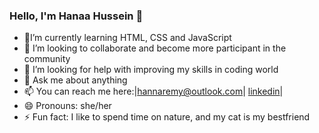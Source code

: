 ### Hello, I'm Hanaa Hussein 👋
 
- 🌱I’m currently learning HTML, CSS and JavaScript  
- 👯 I’m looking to collaborate and become more participant in the community
- 🤔 I’m looking for help with improving my skills in coding world
- 💬 Ask me about anything
- 📫 You can reach me here:|hannaremy@outlook.com| [linkedin](https://www.linkedin.com/in/hanna-hussein-135580238/)|
- 😄 Pronouns: she/her
- ⚡ Fun fact: I like to spend time on nature, and my cat is my bestfriend

